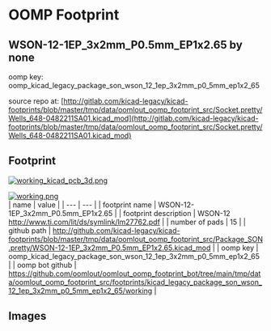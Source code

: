 # OOMP Footprint  
## WSON-12-1EP_3x2mm_P0.5mm_EP1x2.65  by none  
  
oomp key: oomp_kicad_legacy_package_son_wson_12_1ep_3x2mm_p0_5mm_ep1x2_65  
  
source repo at: [http://gitlab.com/kicad-legacy/kicad-footprints/blob/master/tmp/data/oomlout_oomp_footprint_src/Socket.pretty/Wells_648-0482211SA01.kicad_mod](http://gitlab.com/kicad-legacy/kicad-footprints/blob/master/tmp/data/oomlout_oomp_footprint_src/Socket.pretty/Wells_648-0482211SA01.kicad_mod)  
## Footprint  
  
[![working_kicad_pcb_3d.png](working_kicad_pcb_3d_600.png)](working_kicad_pcb_3d.png)  
  
[![working.png](working_600.png)](working.png)  
| name | value | 
| --- | --- | 
| footprint name | WSON-12-1EP_3x2mm_P0.5mm_EP1x2.65 | 
| footprint description | WSON-12 http://www.ti.com/lit/ds/symlink/lm27762.pdf | 
| number of pads | 15 | 
| github path | http://github.com/kicad-legacy/kicad-footprints/blob/master/tmp/data/oomlout_oomp_footprint_src/Package_SON.pretty/WSON-12-1EP_3x2mm_P0.5mm_EP1x2.65.kicad_mod | 
| oomp key | oomp_kicad_legacy_package_son_wson_12_1ep_3x2mm_p0_5mm_ep1x2_65 | 
| oomp bot github | https://github.com/oomlout/oomlout_oomp_footprint_bot/tree/main/tmp/data/oomlout_oomp_footprint_src/footprints/kicad_legacy_package_son_wson_12_1ep_3x2mm_p0_5mm_ep1x2_65/working | 
## Images  
